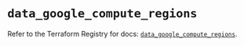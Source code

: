 # `data_google_compute_regions`

Refer to the Terraform Registry for docs: [`data_google_compute_regions`](https://registry.terraform.io/providers/hashicorp/google-beta/5.36.0/docs/data-sources/google_compute_regions).
